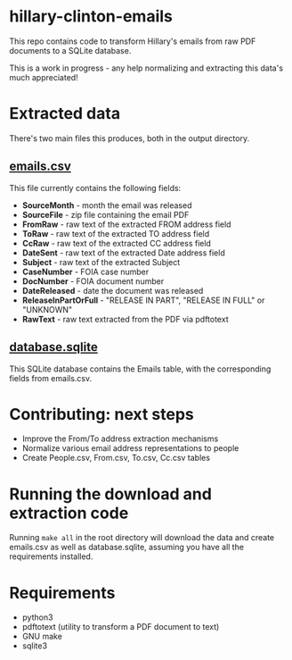 # hillary-clinton-emails

This repo contains code to transform Hillary's emails from raw PDF documents to a SQLite database.

This is a work in progress - any help normalizing and extracting this data's much appreciated!

# Extracted data

There's two main files this produces, both in the output directory.

## [emails.csv](https://github.com/benhamner/hillary-clinton-emails/blob/master/output/emails.csv)

This file currently contains the following fields:

 - **SourceMonth** - month the email was released
 - **SourceFile** - zip file containing the email PDF
 - **FromRaw** - raw text of the extracted FROM address field
 - **ToRaw** - raw text of the extracted TO address field
 - **CcRaw** - raw text of the extracted CC address field
 - **DateSent** - raw text of the extracted Date address field
 - **Subject** - raw text of the extracted Subject
 - **CaseNumber** - FOIA case number
 - **DocNumber** - FOIA document number
 - **DateReleased** - date the document was released
 - **ReleaseInPartOrFull** - "RELEASE IN PART", "RELEASE IN FULL" or "UNKNOWN"
 - **RawText** - raw text extracted from the PDF via pdftotext

## [database.sqlite](https://github.com/benhamner/hillary-clinton-emails/blob/master/output/database.sqlite)

This SQLite database contains the Emails table, with the corresponding fields from emails.csv.

# Contributing: next steps

 - Improve the From/To address extraction mechanisms
 - Normalize various email address representations to people
 - Create People.csv, From.csv, To.csv, Cc.csv tables

# Running the download and extraction code

Running `make all` in the root directory will download the data and create emails.csv as well as database.sqlite, assuming you have all the requirements installed.

# Requirements

 - python3
 - pdftotext (utility to transform a PDF document to text)
 - GNU make
 - sqlite3
